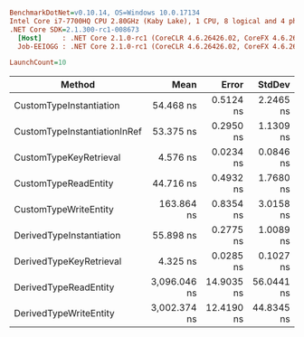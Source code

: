 ``` ini

BenchmarkDotNet=v0.10.14, OS=Windows 10.0.17134
Intel Core i7-7700HQ CPU 2.80GHz (Kaby Lake), 1 CPU, 8 logical and 4 physical cores
.NET Core SDK=2.1.300-rc1-008673
  [Host]     : .NET Core 2.1.0-rc1 (CoreCLR 4.6.26426.02, CoreFX 4.6.26426.04), 64bit RyuJIT
  Job-EEIOGG : .NET Core 2.1.0-rc1 (CoreCLR 4.6.26426.02, CoreFX 4.6.26426.04), 64bit RyuJIT

LaunchCount=10  

```
|                       Method |         Mean |      Error |     StdDev |       Median | Rank |  Gen 0 | Allocated |
|----------------------------- |-------------:|-----------:|-----------:|-------------:|-----:|-------:|----------:|
|      CustomTypeInstantiation |    54.468 ns |  0.5124 ns |  2.2465 ns |    54.023 ns |    5 | 0.0330 |     104 B |
| CustomTypeInstantiationInRef |    53.375 ns |  0.2950 ns |  1.1309 ns |    53.345 ns |    4 | 0.0330 |     104 B |
|       CustomTypeKeyRetrieval |     4.576 ns |  0.0234 ns |  0.0846 ns |     4.577 ns |    2 |      - |       0 B |
|         CustomTypeReadEntity |    44.716 ns |  0.4932 ns |  1.7680 ns |    44.165 ns |    3 |      - |       0 B |
|        CustomTypeWriteEntity |   163.864 ns |  0.8354 ns |  3.0158 ns |   163.422 ns |    7 | 0.0787 |     248 B |
|     DerivedTypeInstantiation |    55.898 ns |  0.2775 ns |  1.0089 ns |    55.846 ns |    6 | 0.0355 |     112 B |
|      DerivedTypeKeyRetrieval |     4.325 ns |  0.0285 ns |  0.1027 ns |     4.315 ns |    1 |      - |       0 B |
|        DerivedTypeReadEntity | 3,096.046 ns | 14.9035 ns | 56.0441 ns | 3,089.750 ns |    9 | 0.5493 |    1736 B |
|       DerivedTypeWriteEntity | 3,002.374 ns | 12.4190 ns | 44.8345 ns | 3,000.432 ns |    8 | 0.6104 |    1920 B |
